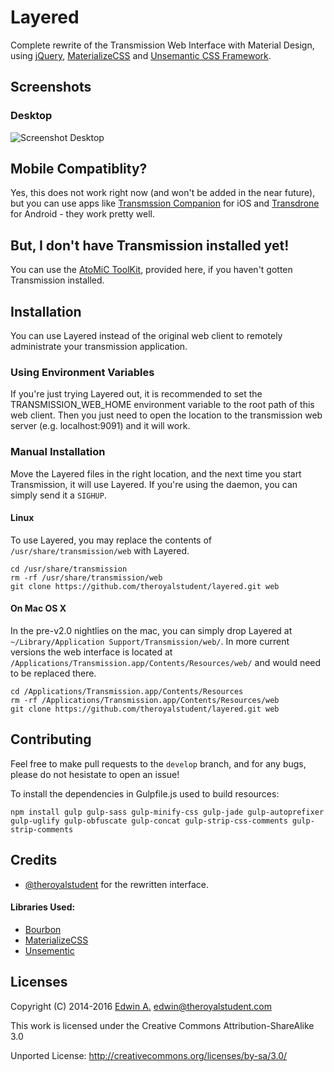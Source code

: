 # Layered
Complete rewrite of the Transmission Web Interface with Material Design,
using [jQuery](https://jquery.com), [MaterializeCSS](http://materializecss.com/) and [Unsemantic CSS Framework](http://unsemantic.com/).

## Screenshots
### Desktop
![Screenshot Desktop](screenshot-desktop.png)

## Mobile Compatiblity?
Yes, this does not work right now (and won't be added in the near future), but you can use apps like [Transmssion Companion](https://itunes.apple.com/us/app/transmission-companion-p2p/id969493767) for iOS and [Transdrone](https://play.google.com/store/apps/details?id=org.transdroid.lite) for Android - they work pretty well.

## But, I don't have Transmission installed yet!
You can use the [AtoMiC ToolKit](https://github.com/htpcBeginner/AtoMiC-ToolKit), provided here, if you haven't gotten Transmission installed.

## Installation
You can use Layered instead of the original web client to remotely administrate your transmission application.

### Using Environment Variables
If you're just trying Layered out, it is recommended to set the TRANSMISSION_WEB_HOME environment variable to the root path of this web client. Then you just need to open the location to the transmission web server (e.g. localhost:9091) and it will work.

### Manual Installation
Move the Layered files in the right location, and the next time you start Transmission, it will use Layered. If you're using the daemon, you can simply send it a `SIGHUP`.

#### Linux
To use Layered, you may replace the contents of `/usr/share/transmission/web` with Layered.

```
cd /usr/share/transmission
rm -rf /usr/share/transmission/web
git clone https://github.com/theroyalstudent/layered.git web
```

#### On Mac OS X
In the pre-v2.0 nightlies on the mac, you can simply drop Layered at `~/Library/Application Support/Transmission/web/`. In more current versions the web interface is located at `/Applications/Transmission.app/Contents/Resources/web/` and would need to be replaced there.

```
cd /Applications/Transmission.app/Contents/Resources
rm -rf /Applications/Transmission.app/Contents/Resources/web
git clone https://github.com/theroyalstudent/layered.git web
```

## Contributing
Feel free to make pull requests to the `develop` branch, and for any bugs, please do not hesistate to open an issue!

To install the dependencies in Gulpfile.js used to build resources:

```
npm install gulp gulp-sass gulp-minify-css gulp-jade gulp-autoprefixer gulp-uglify gulp-obfuscate gulp-concat gulp-strip-css-comments gulp-strip-comments 
```

## Credits
* [@theroyalstudent](https://github.com/theroyalstudent) for the rewritten interface.

#### Libraries Used:
* [Bourbon](http://bourbon.io)
* [MaterializeCSS](http://materializecss.com)
* [Unsementic](http://unsemantic.com)

## Licenses

Copyright (C) 2014-2016 [Edwin A.](https://theroyalstudent.com) <edwin@theroyalstudent.com>

This work is licensed under the Creative Commons Attribution-ShareAlike 3.0

Unported License: http://creativecommons.org/licenses/by-sa/3.0/
